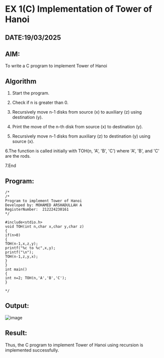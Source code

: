 # EX 1(C) Implementation of Tower of Hanoi
## DATE:19/03/2025
## AIM:
To write a C program to implement Tower of Hanoi

## Algorithm
1. Start the program.

2. Check if n is greater than 0.

3. Recursively move n-1 disks from source (x) to auxiliary (z) using destination (y).

4. Print the move of the n-th disk from source (x) to destination (y).

5. Recursively move n-1 disks from auxiliary (z) to destination (y) using source (x).

6.The function is called initially with TOH(n, 'A', 'B', 'C') where 'A', 'B', and 'C' are the rods.

7.End


## Program:
```
/*
/*
Program to implement Tower of Hanoi
Developed by: MOHAMED ARSHADULLAH A
RegisterNumber:  212224230161
*/

#include<stdio.h>
void TOH(int n,char x,char y,char z)
{
if(n>0)
{
TOH(n-1,x,z,y);
printf("%c to %c",x,y);
printf("\n");
TOH(n-1,z,y,x);
}
}
int main()
{
int n=2; TOH(n,'A','B','C');
}
 
*/
```

## Output:

![image](https://github.com/user-attachments/assets/6fe5f0de-ad9a-4310-919c-3e17098af324)


## Result:
Thus, the C program to implement Tower of Hanoi using recursion is implemented successfully.
